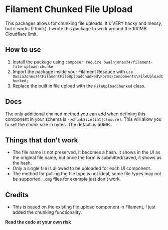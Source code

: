 # Filament Chunked File Upload

This packages allows for chunking file uploads. It's VERY hacky and messy, but it works (I think). I wrote this package to work around the 100MB Cloudflare limit. 

## How to use
1. Install the package using `composer require owainjones74/filament-file-upload-chunke`
2. Import the package inside your Filament Resouce with `use OwainJones74\FilamentFileUploadChunked\Forms\Components\FileUploadChunked;`
3. Replace the built in file upload with the `FileUploadChunked` class.

## Docs
The only additional chained methed you can add when defining this component in your schema is `->chunkSize(int|closure)`. This will allow you to set the chunk size in bytes. The default is 50MB.

## Things that don't work
- The file name is not preserved, it becomes a hash. It shows in the UI as the original file name, but once the form is submitted/saved, it shows as the hash.
- Only a single file is allowed to be uploaded for each UI component.
- The method for pulling the file type is not ideal, some file types may not be supported. `.dmg` files for example just don't work.

## Credits
- This is based on the existing file upload component in Filament, I just added the chunking functionality.

**Read the code at your own risk**